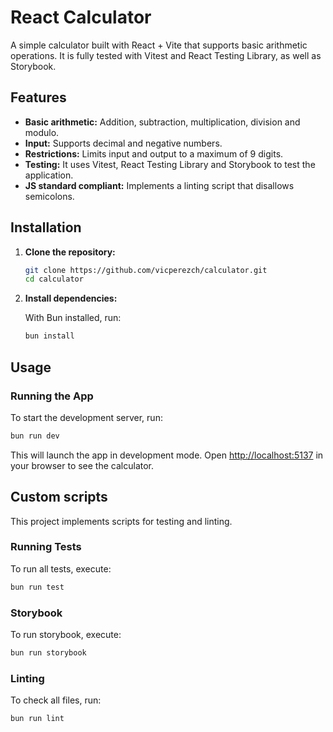 # React Calculator
A simple calculator built with React + Vite that supports basic arithmetic operations. It is fully tested with Vitest and React Testing Library, as well as Storybook.

## Features
- **Basic arithmetic:** Addition, subtraction, multiplication, division and modulo.
- **Input:** Supports decimal and negative numbers.
- **Restrictions:** Limits input and output to a maximum of 9 digits.
- **Testing:** It uses Vitest, React Testing Library and Storybook to test the application.
- **JS standard compliant:** Implements a linting script that disallows semicolons.

## Installation

1. **Clone the repository:**

   ```bash
   git clone https://github.com/vicperezch/calculator.git
   cd calculator
   ```

2. **Install dependencies:**

   With Bun installed, run:

   ```bash
   bun install
   ```

## Usage

### Running the App

To start the development server, run:

```bash
bun run dev
```

This will launch the app in development mode. Open [http://localhost:5137](http://localhost:5173) in your browser to see the calculator.

## Custom scripts

This project implements scripts for testing and linting.

### Running Tests

To run all tests, execute:

```bash
bun run test
```

### Storybook

To run storybook, execute:
```bash
bun run storybook
```

### Linting

To check all files, run:

```bash
bun run lint
```
